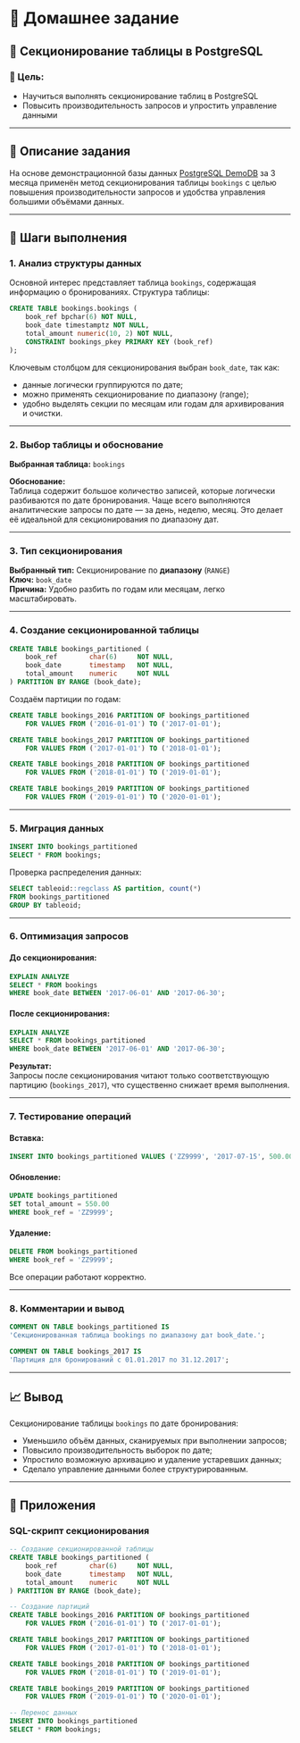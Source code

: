 # 🧠 Домашнее задание  
## 📁 Секционирование таблицы в PostgreSQL

### 🎯 Цель:
- Научиться выполнять секционирование таблиц в PostgreSQL  
- Повысить производительность запросов и упростить управление данными

---

## 📌 Описание задания

На основе демонстрационной базы данных [PostgreSQL DemoDB](https://postgrespro.ru/education/demodb) за 3 месяца применён метод секционирования таблицы `bookings` с целью повышения производительности запросов и удобства управления большими объёмами данных.

---

## 🧩 Шаги выполнения

### 1. Анализ структуры данных

Основной интерес представляет таблица `bookings`, содержащая информацию о бронированиях. Структура таблицы:

```sql
CREATE TABLE bookings.bookings (
	book_ref bpchar(6) NOT NULL,
	book_date timestamptz NOT NULL,
	total_amount numeric(10, 2) NOT NULL,
	CONSTRAINT bookings_pkey PRIMARY KEY (book_ref)
);
```

Ключевым столбцом для секционирования выбран `book_date`, так как:
- данные логически группируются по дате;
- можно применять секционирование по диапазону (range);
- удобно выделять секции по месяцам или годам для архивирования и очистки.

---

### 2. Выбор таблицы и обоснование

**Выбранная таблица:** `bookings`

**Обоснование:**  
Таблица содержит большое количество записей, которые логически разбиваются по дате бронирования. Чаще всего выполняются аналитические запросы по дате — за день, неделю, месяц. Это делает её идеальной для секционирования по диапазону дат.

---

### 3. Тип секционирования

**Выбранный тип:** Секционирование по **диапазону** (`RANGE`)  
**Ключ:** `book_date`  
**Причина:** Удобно разбить по годам или месяцам, легко масштабировать.

---

### 4. Создание секционированной таблицы

```sql
CREATE TABLE bookings_partitioned (
    book_ref        char(6)     NOT NULL,
    book_date       timestamp   NOT NULL,
    total_amount    numeric     NOT NULL
) PARTITION BY RANGE (book_date);
```

Создаём партиции по годам:

```sql
CREATE TABLE bookings_2016 PARTITION OF bookings_partitioned
    FOR VALUES FROM ('2016-01-01') TO ('2017-01-01');

CREATE TABLE bookings_2017 PARTITION OF bookings_partitioned
    FOR VALUES FROM ('2017-01-01') TO ('2018-01-01');

CREATE TABLE bookings_2018 PARTITION OF bookings_partitioned
    FOR VALUES FROM ('2018-01-01') TO ('2019-01-01');

CREATE TABLE bookings_2019 PARTITION OF bookings_partitioned
    FOR VALUES FROM ('2019-01-01') TO ('2020-01-01');
```

---

### 5. Миграция данных

```sql
INSERT INTO bookings_partitioned
SELECT * FROM bookings;
```

Проверка распределения данных:

```sql
SELECT tableoid::regclass AS partition, count(*)
FROM bookings_partitioned
GROUP BY tableoid;
```

---

### 6. Оптимизация запросов

#### До секционирования:

```sql
EXPLAIN ANALYZE
SELECT * FROM bookings
WHERE book_date BETWEEN '2017-06-01' AND '2017-06-30';
```

#### После секционирования:

```sql
EXPLAIN ANALYZE
SELECT * FROM bookings_partitioned
WHERE book_date BETWEEN '2017-06-01' AND '2017-06-30';
```

**Результат:**  
Запросы после секционирования читают только соответствующую партицию (`bookings_2017`), что существенно снижает время выполнения.

---

### 7. Тестирование операций

#### Вставка:

```sql
INSERT INTO bookings_partitioned VALUES ('ZZ9999', '2017-07-15', 500.00);
```

#### Обновление:

```sql
UPDATE bookings_partitioned
SET total_amount = 550.00
WHERE book_ref = 'ZZ9999';
```

#### Удаление:

```sql
DELETE FROM bookings_partitioned
WHERE book_ref = 'ZZ9999';
```

Все операции работают корректно.

---

### 8. Комментарии и вывод

```sql
COMMENT ON TABLE bookings_partitioned IS
'Секционированная таблица bookings по диапазону дат book_date.';

COMMENT ON TABLE bookings_2017 IS
'Партиция для бронирований с 01.01.2017 по 31.12.2017';
```

---

## 📈 Вывод

Секционирование таблицы `bookings` по дате бронирования:
- Уменьшило объём данных, сканируемых при выполнении запросов;
- Повысило производительность выборок по дате;
- Упростило возможную архивацию и удаление устаревших данных;
- Сделало управление данными более структурированным.

---

## 📎 Приложения

### SQL-скрипт секционирования

```sql
-- Создание секционированной таблицы
CREATE TABLE bookings_partitioned (
    book_ref        char(6)     NOT NULL,
    book_date       timestamp   NOT NULL,
    total_amount    numeric     NOT NULL
) PARTITION BY RANGE (book_date);

-- Создание партиций
CREATE TABLE bookings_2016 PARTITION OF bookings_partitioned
    FOR VALUES FROM ('2016-01-01') TO ('2017-01-01');

CREATE TABLE bookings_2017 PARTITION OF bookings_partitioned
    FOR VALUES FROM ('2017-01-01') TO ('2018-01-01');

CREATE TABLE bookings_2018 PARTITION OF bookings_partitioned
    FOR VALUES FROM ('2018-01-01') TO ('2019-01-01');

CREATE TABLE bookings_2019 PARTITION OF bookings_partitioned
    FOR VALUES FROM ('2019-01-01') TO ('2020-01-01');

-- Перенос данных
INSERT INTO bookings_partitioned
SELECT * FROM bookings;
```
